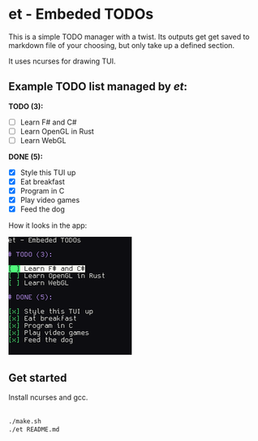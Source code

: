 # et - Embeded TODOs

This is a simple TODO manager with a twist.
Its outputs get get saved to markdown file of your choosing, but only take up a defined section.

It uses ncurses for drawing TUI.


## Example TODO list managed by *et*:

<!-- TODOS -->

**TODO (3):**

- [ ] Learn F# and C#
- [ ] Learn OpenGL in Rust
- [ ] Learn WebGL

**DONE (5):**

- [x] Style this TUI up
- [x] Eat breakfast
- [x] Program in C
- [x] Play video games
- [x] Feed the dog
<!-- ENDTODOS -->

How it looks in the app:

![screenshot](./screenshot.png)

## Get started

Install ncurses and gcc.

```console

./make.sh
./et README.md

```
